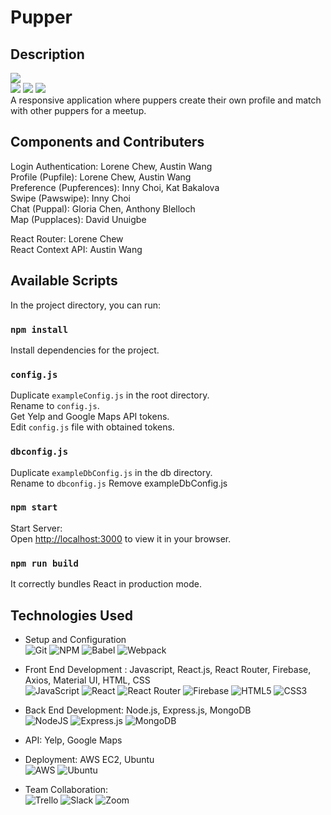 # Pupper

## Description
![](https://media.giphy.com/media/dV3y1Wvn2ruMN3z5YM/giphy.gif)\
![](https://media.giphy.com/media/RmIE8oj8EfhWgHdjWj/giphy.gif)
![](https://media.giphy.com/media/cV2Fx7I0bDfUrMftk7/giphy.gif)
![](https://media.giphy.com/media/t6td54h2ybVcyGvDCL/giphy.gif)\
A responsive application where puppers create their own profile and match with other puppers for a meetup.


## Components and Contributers

Login Authentication: Lorene Chew, Austin Wang \
Profile (Pupfile): Lorene Chew, Austin Wang \
Preference (Pupferences): Inny Choi, Kat Bakalova \
Swipe (Pawswipe): Inny Choi \
Chat (Puppal): Gloria Chen, Anthony Blelloch \
Map (Pupplaces): David Unuigbe

React Router: Lorene Chew \
React Context API: Austin Wang


## Available Scripts

In the project directory, you can run:

### `npm install`

Install dependencies for the project.

### `config.js`

Duplicate `exampleConfig.js` in the root directory.\
Rename to `config.js`.\
Get Yelp and Google Maps API tokens.\
Edit `config.js` file with obtained tokens.

### `dbconfig.js`

Duplicate `exampleDbConfig.js` in the db directory.\
Rename to `dbconfig.js`
Remove exampleDbConfig.js

### `npm start`

Start Server:\
Open [http://localhost:3000](http://localhost:3000) to view it in your browser.

### `npm run build`

It correctly bundles React in production mode.


## Technologies Used

- Setup and Configuration \
![Git](https://img.shields.io/badge/git-%23F05033.svg?style=for-the-badge&logo=git&logoColor=white)
![NPM](https://img.shields.io/badge/NPM-%23000000.svg?style=for-the-badge&logo=npm&logoColor=white)
![Babel](https://img.shields.io/badge/Babel-F9DC3e?style=for-the-badge&logo=babel&logoColor=black)
![Webpack](https://img.shields.io/badge/webpack-%238DD6F9.svg?style=for-the-badge&logo=webpack&logoColor=black)

- Front End Development : Javascript, React.js, React Router, Firebase, Axios, Material UI, HTML, CSS \
![JavaScript](https://img.shields.io/badge/javascript-%23323330.svg?style=for-the-badge&logo=javascript&logoColor=%23F7DF1E)
![React](https://img.shields.io/badge/react-%2320232a.svg?style=for-the-badge&logo=react&logoColor=%2361DAFB)
![React Router](https://img.shields.io/badge/React_Router-CA4245?style=for-the-badge&logo=react-router&logoColor=white)
![Firebase](https://img.shields.io/badge/firebase-%23039BE5.svg?style=for-the-badge&logo=firebase)
![HTML5](https://img.shields.io/badge/html5-%23E34F26.svg?style=for-the-badge&logo=html5&logoColor=white)
![CSS3](https://img.shields.io/badge/css3-%231572B6.svg?style=for-the-badge&logo=css3&logoColor=white)

- Back End Development: Node.js, Express.js, MongoDB \
![NodeJS](https://img.shields.io/badge/node.js-6DA55F?style=for-the-badge&logo=node.js&logoColor=white)
![Express.js](https://img.shields.io/badge/express.js-%23404d59.svg?style=for-the-badge&logo=express&logoColor=%2361DAFB)
![MongoDB](https://img.shields.io/badge/MongoDB-%234ea94b.svg?style=for-the-badge&logo=mongodb&logoColor=white)

- API: Yelp, Google Maps

- Deployment: AWS EC2, Ubuntu \
![AWS](https://img.shields.io/badge/AWS-%23FF9900.svg?style=for-the-badge&logo=amazon-aws&logoColor=white)
![Ubuntu](https://img.shields.io/badge/Ubuntu-E95420?style=for-the-badge&logo=ubuntu&logoColor=white)

- Team Collaboration: \
![Trello](https://img.shields.io/badge/Trello-%23026AA7.svg?style=for-the-badge&logo=Trello&logoColor=white)
![Slack](https://img.shields.io/badge/Slack-4A154B?style=for-the-badge&logo=slack&logoColor=white)
![Zoom](https://img.shields.io/badge/Zoom-2D8CFF?style=for-the-badge&logo=zoom&logoColor=white)




